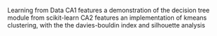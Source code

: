 Learning from Data
CA1 features a demonstration of the decision tree module from scikit-learn
CA2 features an implementation of kmeans clustering, with the the davies-bouldin index and silhouette analysis
